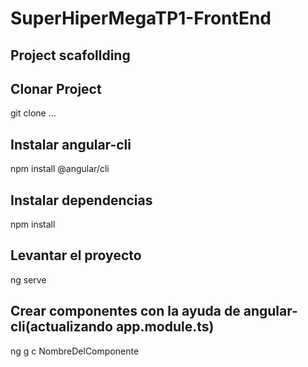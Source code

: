 # SuperHiperMegaTP1-FrontEnd


## Project scafollding

## Clonar Project

git clone ...

## Instalar angular-cli

npm install @angular/cli

## Instalar dependencias 

npm install

## Levantar el proyecto

ng serve

## Crear componentes con la ayuda de angular-cli(actualizando app.module.ts)

ng g c NombreDelComponente
